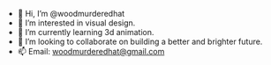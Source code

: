 - 👋 Hi, I’m @woodmurderedhat
- 👀 I’m interested in visual design.
- 🌱 I’m currently learning 3d animation.
- 💞️ I’m looking to collaborate on building a better and brighter future. 
- 📫 Email: woodmurderedhat@gmail.com
